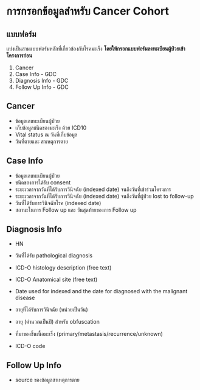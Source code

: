 # การกรอกข้อมูลสำหรับ Cancer Cohort

## แบบฟอร์ม
แบ่งเป็นสามแบบฟอร์มหลักที่เกี่ยวข้องกับโรคมะเร็ง **โดยให้กรอกแบบฟอร์มลงทะเบียนผู้ป่วยเข้าโครงการก่อน**
1. Cancer
1. Case Info - GDC
1. Diagnosis Info - GDC
1. Follow Up Info - GDC

## Cancer
- ข้อมูลเลขทะเบียนผู้ป่วย
- เก็บข้อมูลชนิดของมะเร็ง ด้วย ICD10
- Vital status ณ วันที่เก็บข้อมูล
- วันที่ตายและ สาเหตุการตาย

## Case Info
- ข้อมูลเลขทะเบียนผู้ป่วย
- ชนิดของการได้รับ consent 
- ระยะเวลาจากวันที่ได้รับการวินิจฉัย (indexed date) จนถึงวันที่เข้าร่วมโครงการ
- ระยะเวลาจากวันที่ได้รับการวินิจฉัย (indexed date) จนถึงวันที่ผู้ป่วย lost to follow-up
- วันที่ได้รับการวินิจฉัยโรค (indexed date)
- สถานะในการ Follow up และ วันสุดท้ายของการ Follow up

## Diagnosis Info
- HN
- วันที่ได้รับ pathological diagnosis
- ICD-O histology description (free text)
- ICD-O Anatomical site (free text)
- Date used for indexed and the date for diagnosed with the malignant disease
- อายุที่ได้รับการวินิจฉัย (หน่วยเป็นวัน)
- อายุ (คำนวณเป็นปี) สำหรับ obfuscation
- ที่มาของชิ้นเนื้อมะเร็ง (primary/metastasis/recurrence/unknown)

- ICD-O code
## Follow Up Info
- source ของข้อมูลสาเหตุการตาย
